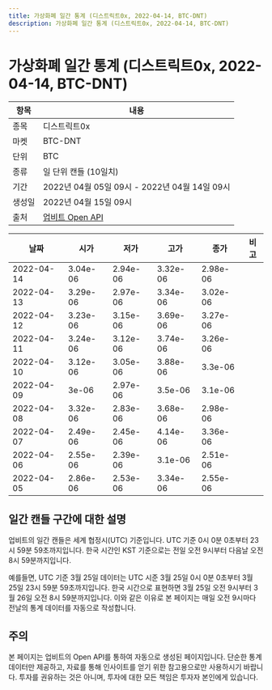 ```yaml
---
title: 가상화폐 일간 통계 (디스트릭트0x, 2022-04-14, BTC-DNT)
description: 가상화폐 일간 통계 (디스트릭트0x, 2022-04-14, BTC-DNT)
---
```



가상화폐 일간 통계 (디스트릭트0x, 2022-04-14, BTC-DNT)
===

|항목|내용|
|--|--|
|종목|디스트릭트0x|
|마켓|BTC-DNT|
|단위|BTC|
|종류|일 단위 캔들 (10일치)|
|기간|2022년 04월 05일 09시 - 2022년 04월 14일 09시|
|생성일|2022년 04월 15일 09시|
|출처|[업비트 Open API](https://docs.upbit.com)|


|날짜|시가|저가|고가|종가|비고|
|--|--|--|--|--|--|
|2022-04-14|3.04e-06|2.94e-06|3.32e-06|2.98e-06|    |
|2022-04-13|3.29e-06|2.97e-06|3.34e-06|3.02e-06|    |
|2022-04-12|3.23e-06|3.15e-06|3.69e-06|3.27e-06|    |
|2022-04-11|3.24e-06|3.12e-06|3.74e-06|3.26e-06|    |
|2022-04-10|3.12e-06|3.05e-06|3.88e-06|3.3e-06|    |
|2022-04-09|3e-06|2.97e-06|3.5e-06|3.1e-06|    |
|2022-04-08|3.32e-06|2.83e-06|3.68e-06|2.98e-06|    |
|2022-04-07|2.49e-06|2.45e-06|4.14e-06|3.36e-06|    |
|2022-04-06|2.55e-06|2.39e-06|3.1e-06|2.51e-06|    |
|2022-04-05|2.86e-06|2.53e-06|3.34e-06|2.55e-06|    |


일간 캔들 구간에 대한 설명
---


업비트의 일간 캔들은 세계 협정시(UTC) 기준입니다. 
UTC 기준 0시 0분 0초부터 23시 59분 59초까지입니다. 
한국 시간인 KST 기준으로는 전일 오전 9시부터 다음날 오전 8시 59분까지입니다. 


예를들면, UTC 기준 3월 25일 데이터는 UTC 시준 3월 25일 0시 0분 0초부터 3월 25일 23시 59분 59초까지입니다. 
한국 시간으로 표현하면 3월 25일 오전 9시부터 3월 26일 오전 8시 59분까지입니다. 
이와 같은 이유로 본 페이지는 매일 오전 9시마다 전날의 통계 데이터를 자동으로 작성합니다. 


주의
---


본 페이지는 업비트의 Open API를 통하여 자동으로 생성된 페이지입니다. 
단순한 통계 데이터만 제공하고, 자료를 통해 인사이트를 얻기 위한 참고용으로만 사용하시기 바랍니다. 
투자를 권유하는 것은 아니며, 투자에 대한 모든 책임은 투자자 본인에게 있습니다. 
